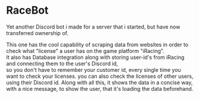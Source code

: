 # RaceBot

Yet another Discord bot i made for a server that i started, but have now transferred ownership of.
        
This one has the cool capability of scraping data from websites in order to check what "license" a user has on the game platform "iRacing".     
It also has Database integration along with storing user-id's from iRacing and connecting them to the user's Discord id,    
so you don't have to remember your customer id, every single time you want to check your licenses.
you can also check the licenses of other users, using their Discord id.
Along with all this, it shows the data in a concise way, with a nice message, to show the user, that it's loading the data beforehand.
